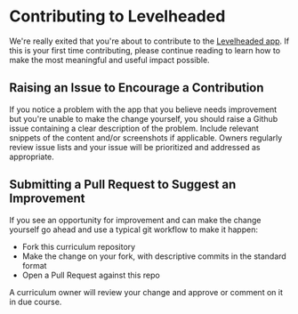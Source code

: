# Contributing to Levelheaded

We're really exited that you're about to contribute to the [Levelheaded app](https://github.com/squirrelnest/levelheaded). If this is your first time contributing, please continue reading to learn how to make the most meaningful and useful impact possible.

## Raising an Issue to Encourage a Contribution

If you notice a problem with the app that you believe needs improvement but you're unable to make the change yourself, you should raise a Github issue containing a clear description of the problem. Include relevant snippets of
the content and/or screenshots if applicable. Owners regularly review issue lists and your issue will be prioritized and addressed as appropriate.

## Submitting a Pull Request to Suggest an Improvement

If you see an opportunity for improvement and can make the change yourself go ahead and use a typical git workflow to make it happen:

* Fork this curriculum repository
* Make the change on your fork, with descriptive commits in the standard format
* Open a Pull Request against this repo

A curriculum owner will review your change and approve or comment on it in due course.
